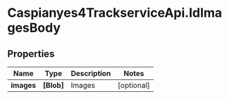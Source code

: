 # Caspianyes4TrackserviceApi.IdImagesBody

## Properties
Name | Type | Description | Notes
------------ | ------------- | ------------- | -------------
**images** | **[Blob]** | Images | [optional] 
